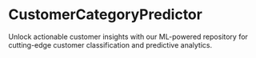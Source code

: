 # CustomerCategoryPredictor
Unlock actionable customer insights with our ML-powered repository for cutting-edge customer classification and predictive analytics.
